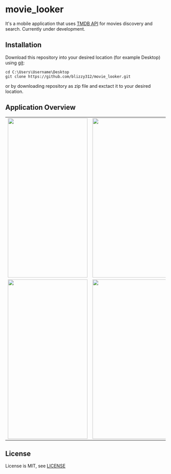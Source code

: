 # movie_looker

It's a mobile application that uses [TMDB API](https://developers.themoviedb.org/3) for movies discovery and search. Currently under development.


## Installation
Download this repository into your desired location (for example Desktop) using [git](https://git-scm.com/):
```
cd C:\Users\Username\Desktop
git clone https://github.com/blizzy312/movie_looker.git
```
or by downloading repository as zip file and exctact it to your desired location.

## Application Overview
<table >
  <tr>
    <td align="left"><img src="../overview_assets/movies_main.png"  width="250" height="500"/></td>
    <td align="center"><img src="/overview_assets/movies_main2.png"  width="250" height="500"/></td>
    <td align="right"><img src="/overview_assets/movies_main3.png"  width="250" height="500"/></td>
  </tr>
  <tr>
    <td align="left"><img src="../assets/timer_screen.png"  width="250" height="500"/></td>
    <td align="center"><img src="../assets/watch_stop_screen.png"  width="250" height="500"/></td>
  </tr>
</table>


## License
License is MIT, see [LICENSE](LICENSE)

